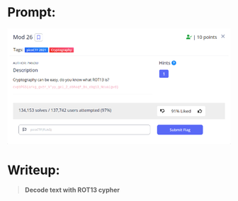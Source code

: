 <h1>
  Prompt:
</h1>

![alt text](prompt.png)

<h1>
  Writeup:
</h1>

> **Decode text with ROT13 cypher**
